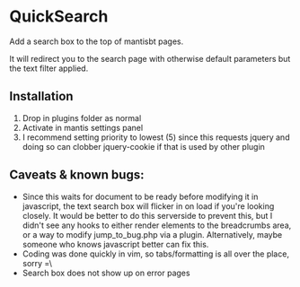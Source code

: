 # QuickSearch
Add a search box to the top of mantisbt pages.

It will redirect you to the search page with otherwise default parameters but the text filter applied.


## Installation

1) Drop in plugins folder as normal
2) Activate in mantis settings panel
3) I recommend setting priority to lowest (5) since this requests jquery and doing so can clobber jquery-cookie if that is used by other plugin

## Caveats & known bugs:

- Since this waits for document to be ready before modifying it in javascript, the text search box will flicker in on load if you're looking closely.  It would be better to do this serverside to prevent this, but I didn't see any hooks to either render elements to the breadcrumbs area, or a way to modify jump_to_bug.php via a plugin.  Alternatively, maybe someone who knows javascript better can fix this.
- Coding was done quickly in vim, so tabs/formatting is all over the place, sorry =\
- Search box does not show up on error pages

